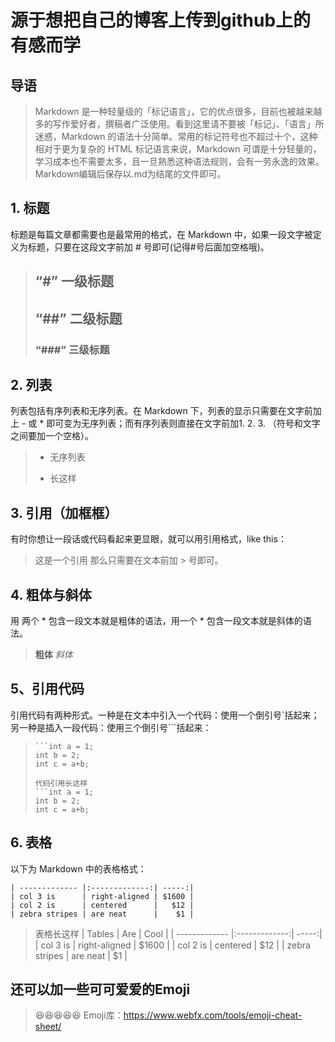 # 源于想把自己的博客上传到github上的有感而学
## 导语
>Markdown 是一种轻量级的「标记语言」，它的优点很多，目前也被越来越多的写作爱好者，撰稿者广泛使用。看到这里请不要被「标记」、「语言」所迷惑，Markdown 的语法十分简单。常用的标记符号也不超过十个，这种相对于更为复杂的 HTML 标记语言来说，Markdown 可谓是十分轻量的，学习成本也不需要太多，且一旦熟悉这种语法规则，会有一劳永逸的效果。
Markdown编辑后保存以.md为结尾的文件即可。
## 1. 标题
标题是每篇文章都需要也是最常用的格式，在 Markdown 中，如果一段文字被定义为标题，只要在这段文字前加 # 号即可(记得#号后面加空格哦)。
>## “#” 一级标题
>## “##” 二级标题
>### “###” 三级标题
## 2. 列表
列表包括有序列表和无序列表。在 Markdown 下，列表的显示只需要在文字前加上 - 或 * 即可变为无序列表；而有序列表则直接在文字前加1. 2. 3. （符号和文字之间要加一个空格）。
>- 无序列表
>* 长这样
## 3. 引用（加框框）
有时你想让一段话或代码看起来更显眼，就可以用引用格式，like this：
>这是一个引用
那么只需要在文本前加 > 号即可。
## 4. 粗体与斜体
用 两个 * 包含一段文本就是粗体的语法，用一个 * 包含一段文本就是斜体的语法。
>**粗体**
>*斜体*
## 5、引用代码
引用代码有两种形式。一种是在文本中引入一个代码：使用一个倒引号`括起来；另一种是插入一段代码：使用三个倒引号```括起来：
>```
>```int a = 1;
>int b = 2;
>int c = a+b;
>```
>```
>代码引用长这样
>```int a = 1;
>int b = 2;
>int c = a+b;
>```
## 6. 表格
以下为 Markdown 中的表格格式：
```| Tables        | Are           | Cool  |
| ------------- |:-------------:| -----:|
| col 3 is      | right-aligned | $1600 |
| col 2 is      | centered      |   $12 |
| zebra stripes | are neat      |    $1 |
```
>表格长这样
>| Tables        | Are           | Cool  |
>| ------------- |:-------------:| -----:|
>| col 3 is      | right-aligned | $1600 |
>| col 2 is      | centered      |   $12 |
>| zebra stripes | are neat      |    $1 |
## 还可以加一些可可爱爱的Emoji
>:laughing::laughing::laughing::laughing::laughing:
Emoji库：https://www.webfx.com/tools/emoji-cheat-sheet/
